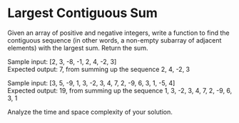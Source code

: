 # Largest Contiguous Sum

Given an array of positive and negative integers, write a function to find the contiguous sequence (in other words, a non-empty subarray of adjacent elements) with the largest sum. Return the sum.

Sample input: [2, 3, -8, -1, 2, 4, -2, 3] </br> Expected output: 7, from summing up the sequence 2, 4, -2, 3

Sample input: [3, 5, -9, 1, 3, -2, 3, 4, 7, 2, -9, 6, 3, 1, -5, 4] </br> Expected output: 19, from summing up the sequence 1, 3, -2, 3, 4, 7, 2, -9, 6, 3, 1

Analyze the time and space complexity of your solution.

